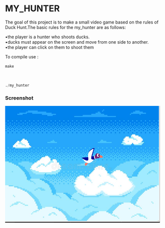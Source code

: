<link href="../style.css" rel="stylesheet">

# MY_HUNTER

The goal of this project is to make a small video game based on the rules of Duck Hunt.The basic rules for the my_hunter are as follows:

  •the player is a hunter who shoots ducks. <br>
  •ducks must appear on the screen and move from one side to another. <br>
  •the player can click on them to shoot them <br>

To compile use : <br>

```python
make
```
<br>

```python
./my_hunter
```
### Screenshot

<!-- ![Optional Text](re/my_hunter.png) -->

<img class="screenshot"
     src="re/my_hunter.png"
     alt="screenshoot">
